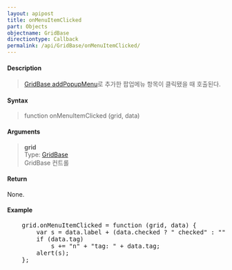 ```yaml
---
layout: apipost
title: onMenuItemClicked
part: Objects
objectname: GridBase
directiontype: Callback
permalink: /api/GridBase/onMenuItemClicked/
---
```



#### Description

> [GridBase addPopupMenu](/api/GridBase/addPopupMenu/)로 추가한 팝업메뉴 항목이 클릭됐을 때 호출된다.  

#### Syntax

> function onMenuItemClicked (grid, data)  

#### Arguments

> **grid**  
> Type: [GridBase](/api/types/GridBase/)  
> GridBase 컨트롤  

#### Return

None.

#### Example

<pre class="prettyprint">
    grid.onMenuItemClicked = function (grid, data) {
        var s = data.label + (data.checked ? " checked" : "");
        if (data.tag)
            s += "n" + "tag: " + data.tag;
        alert(s);
    };
</pre>

